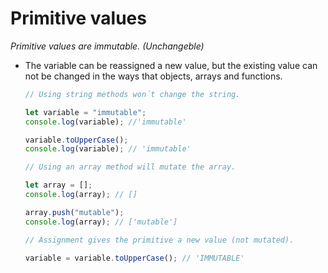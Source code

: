 # Primitive values

_Primitive values are immutable. (Unchangeble)_

- The variable can be reassigned a new value, but the existing value can not be changed in the ways that objects, arrays and functions.

  ```javascript
  // Using string methods won´t change the string.

  let variable = "immutable";
  console.log(variable); //'immutable'

  variable.toUpperCase();
  console.log(variable); // 'immutable'

  // Using an array method will mutate the array.

  let array = [];
  console.log(array); // []

  array.push("mutable");
  console.log(array); // ['mutable']

  // Assignment gives the primitive a new value (not mutated).

  variable = variable.toUpperCase(); // 'IMMUTABLE'
  ```
